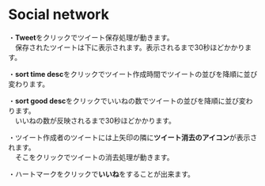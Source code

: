 # Social network

・**Tweet**をクリックでツイート保存処理が動きます。  
　保存されたツイートは下に表示されます。表示されるまで30秒ほどかかります。

・**sort time desc**をクリックでツイート作成時間でツイートの並びを降順に並び変わります。

・**sort good desc**をクリックでいいねの数でツイートの並びを降順に並び変わります。  
　いいねの数が反映されるまで30秒ほどかかります。

・ツイート作成者のツイートには上矢印の隣に**ツイート消去のアイコン**が表示されます。  
　そこをクリックでツイートの消去処理が動きます。

・ハートマークをクリックで**いいね**をすることが出来ます。


